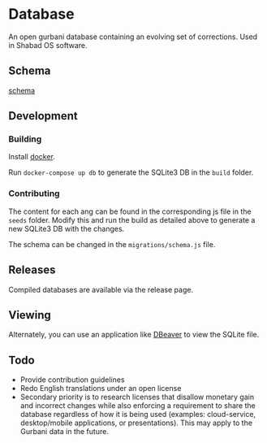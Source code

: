 
# Database
An open gurbani database containing an evolving set of corrections. Used in Shabad OS software.

## Schema

[schema](schema.png)

## Development

### Building

Install [docker](http://docker.com).

Run `docker-compose up db` to generate the SQLite3 DB in the `build` folder.

### Contributing

The content for each ang can be found in the corresponding js file in the `seeds` folder. 
Modify this and run the build as detailed above to generate a new SQLite3 DB with the changes.

The schema can be changed in the `migrations/schema.js` file.

## Releases

Compiled databases are available via the release page.
      
## Viewing

Alternately, you can use an application like [DBeaver](https://dbeaver.jkiss.org/) to view the SQLite file.

## Todo

- Provide contribution guidelines
- Redo English translations under an open license
- Secondary priority is to research licenses that disallow monetary gain and incorrect changes while also enforcing a requirement to share the database regardless of how it is being used (examples: cloud-service, desktop/mobile applications, or presentations). This may apply to the Gurbani data in the future.
